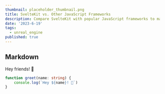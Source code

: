 ```yaml
---
thumbnail: placeholder_thumbnail.png
title: SvelteKit vs. Other JavaScript Frameworks
description: Compare SvelteKit with popular JavaScript frameworks to make informed decisions for your web projects. Explore features, performance, workflows, and community support.
date: '2023-6-19'
tags:
  - unreal_engine
published: true
---
```


## Markdown

Hey friends! 👋

```ts
function greet(name: string) {
	console.log(`Hey ${name}! 👋`)
}
```